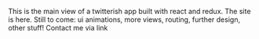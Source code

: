 This is the main view of a twitterish app built with react and redux. The site is here. Still to come: ui animations, more views, routing, further design, other stuff! Contact me via link